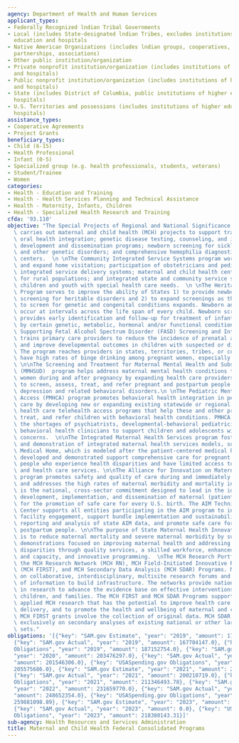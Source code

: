 ```yaml
---
agency: Department of Health and Human Services
applicant_types:
- Federally Recognized lndian Tribal Governments
- Local (includes State-designated lndian Tribes, excludes institutions of higher
  education and hospitals
- Native American Organizations (includes lndian groups, cooperatives, corporations,
  partnerships, associations)
- Other public institution/organization
- Private nonprofit institution/organization (includes institutions of higher education
  and hospitals)
- Public nonprofit institution/organization (includes institutions of higher education
  and hospitals)
- State (includes District of Columbia, public institutions of higher education and
  hospitals)
- U.S. Territories and possessions (includes institutions of higher education and
  hospitals)
assistance_types:
- Cooperative Agreements
- Project Grants
beneficiary_types:
- Child (6-15)
- Health Professional
- Infant (0-5)
- Specialized group (e.g. health professionals, students, veterans)
- Student/Trainee
- Women
categories:
- Health - Education and Training
- Health - Health Services Planning and Technical Assistance
- Health - Maternity, Infants, Children
- Health - Specialized Health Research and Training
cfda: '93.110'
objective: "The Special Projects of Regional and National Significance Program (SPRANS)\
  \ carries out maternal and child health (MCH) projects to support training and research;\
  \ oral health integration; genetic disease testing, counseling, and information\
  \ development and dissemination programs; newborn screening for sickle cell anemia\
  \ and other genetic disorders; and comprehensive hemophilia diagnostic and treatment\
  \ centers.  \n \nThe Community Integrated Service Systems program works to develop\
  \ and expand home visitation; participation of obstetricians and pediatricians;\
  \ integrated service delivery systems; maternal and child health centers; services\
  \ for rural populations; and integrated state and community service systems for\
  \ children and youth with special health care needs.  \n \nThe Heritable Disorders\
  \ Program serves to improve the ability of States 1) to provide newborn and child\
  \ screening for heritable disorders and 2) to expand screenings as the capacity\
  \ to screen for genetic and congenital conditions expands. Newborn and child screenings\
  \ occur at intervals across the life span of every child. Newborn screening universally\
  \ provides early identification and follow-up for treatment of infants affected\
  \ by certain genetic, metabolic, hormonal and/or functional conditions. \n \nThe\
  \ Supporting Fetal Alcohol Spectrum Disorder (FASD) Screening and Intervention program\
  \ trains primary care providers to reduce the incidence of prenatal alcohol exposure\
  \ and improve developmental outcomes in children with suspected or diagnosed FASDs.\
  \ The program reaches providers in states, territories, tribes, or communities that\
  \ have high rates of binge drinking among pregnant women, especially in rural areas.\
  \ \n\nThe Screening and Treatment for Maternal Mental Health and Substance Use Disorders\
  \ (MMHSUD)  program helps address maternal mental health conditions that affect\
  \ women during and after pregnancy by expanding health care providers\u2019 capacity\
  \ to screen, assess, treat, and refer pregnant and postpartum people for maternal\
  \ depression and related behavioral disorders.\n \nThe Pediatric Mental Health Care\
  \ Access (PMHCA) program promotes behavioral health integration in pediatric primary\
  \ care by developing new or expanding existing statewide or regional pediatric mental\
  \ health care telehealth access programs that help these and other providers diagnose,\
  \ treat, and refer children with behavioral health conditions. PMHCA works to address\
  \ the shortages of psychiatrists, developmental-behavioral pediatricians, and other\
  \ behavioral health clinicians to support children and adolescents with behavioral\
  \ concerns.  \n\nThe Integrated Maternal Health Services program fosters the development\
  \ and demonstration of integrated maternal health services models, such as the Maternity\
  \ Medical Home, which is modeled after the patient-centered medical home. The models\
  \ developed and demonstrated support comprehensive care for pregnant and postpartum\
  \ people who experience health disparities and have limited access to basic social\
  \ and health care services. \n\nThe Alliance for Innovation on Maternal Health (AIM)\
  \ program promotes safety and quality of care during and immediately after childbirth\
  \ and addresses the high rates of maternal morbidity and mortality in the U.S. It\
  \ is the national, cross-sector commitment designed to lead in the identification,\
  \ development, implementation, and dissemination of maternal (patient) safety bundles\
  \ for the promotion of safe care for every U.S. birth. The AIM Technical Assistance\
  \ Center supports all entities participating in the AIM program to increase birthing\
  \ facility engagement, support bundle implementation and sustainability, manage\
  \ reporting and analysis of state AIM data, and promote safe care for pregnant and\
  \ postpartum people. \n\nThe purpose of State Maternal Health Innovation program\
  \ is to reduce maternal mortality and severe maternal morbidity by supporting state-led\
  \ demonstrations focused on improving maternal health and addressing maternal health\
  \ disparities through quality services, a skilled workforce, enhanced data quality\
  \ and capacity, and innovative programming.  \nThe MCH Research Portfolio includes\
  \ the MCH Research Network (MCH RN), MCH Field-Initiated Innovative Research Studies\
  \ (MCH FIRST), and MCH Secondary Data Analysis (MCH SDAR) Programs. MCH RNs focus\
  \ on collaborative, interdisciplinary, multisite research forums and dissemination\
  \ of information to build infrastructure. The networks provide national leadership\
  \ in research to advance the evidence base on effective interventions for mothers,\
  \ children, and families. The MCH FIRST and MCH SDAR Programs support investigator-initiated\
  \ applied MCH research that has the potential to improve health care services and\
  \ delivery, and to promote the health and wellbeing of maternal and child populations.\
  \ MCH FIRST grants involve the collection of original data. MCH SDAR grants focus\
  \ exclusively on secondary analyses of existing national or other large-scale data\
  \ sets."
obligations: '[{"key": "SAM.gov Estimate", "year": "2019", "amount": 176519184.0},
  {"key": "SAM.gov Actual", "year": "2019", "amount": 167704147.0}, {"key": "USASpending.gov
  Obligations", "year": "2019", "amount": 187152754.0}, {"key": "SAM.gov Estimate",
  "year": "2020", "amount": 203476297.0}, {"key": "SAM.gov Actual", "year": "2020",
  "amount": 201546306.0}, {"key": "USASpending.gov Obligations", "year": "2020", "amount":
  205575686.0}, {"key": "SAM.gov Estimate", "year": "2021", "amount": 213326292.0},
  {"key": "SAM.gov Actual", "year": "2021", "amount": 200210719.0}, {"key": "USASpending.gov
  Obligations", "year": "2021", "amount": 211346493.78}, {"key": "SAM.gov Estimate",
  "year": "2022", "amount": 231659770.0}, {"key": "SAM.gov Actual", "year": "2022",
  "amount": 248652354.0}, {"key": "USASpending.gov Obligations", "year": "2022", "amount":
  259881098.89}, {"key": "SAM.gov Estimate", "year": "2023", "amount": 356529439.0},
  {"key": "SAM.gov Actual", "year": "2023", "amount": 0.0}, {"key": "USASpending.gov
  Obligations", "year": "2023", "amount": 218380143.31}]'
sub-agency: Health Resources and Services Administration
title: Maternal and Child Health Federal Consolidated Programs
---
```

